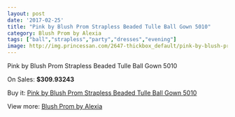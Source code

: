 ```yaml
---
layout: post
date: '2017-02-25'
title: "Pink by Blush Prom Strapless Beaded Tulle Ball Gown 5010"
category: Blush Prom by Alexia
tags: ["ball","strapless","party","dresses","evening"]
image: http://img.princessan.com/2647-thickbox_default/pink-by-blush-prom-strapless-beaded-tulle-ball-gown-5010.jpg
---
```

Pink by Blush Prom Strapless Beaded Tulle Ball Gown 5010

On Sales: **$309.93243**
<a href="https://www.princessan.com/en/blush-prom-by-alexia/1194-pink-by-blush-prom-strapless-beaded-tulle-ball-gown-5010.html"><amp-img layout="responsive" width="600" height="600" src="//img.princessan.com/2647-thickbox_default/pink-by-blush-prom-strapless-beaded-tulle-ball-gown-5010.jpg" alt="Pink by Blush Prom Strapless Beaded Tulle Ball Gown 5010 0" /></a>
<a href="https://www.princessan.com/en/blush-prom-by-alexia/1194-pink-by-blush-prom-strapless-beaded-tulle-ball-gown-5010.html"><amp-img layout="responsive" width="600" height="600" src="//img.princessan.com/2649-thickbox_default/pink-by-blush-prom-strapless-beaded-tulle-ball-gown-5010.jpg" alt="Pink by Blush Prom Strapless Beaded Tulle Ball Gown 5010 1" /></a>
<a href="https://www.princessan.com/en/blush-prom-by-alexia/1194-pink-by-blush-prom-strapless-beaded-tulle-ball-gown-5010.html"><amp-img layout="responsive" width="600" height="600" src="//img.princessan.com/2648-thickbox_default/pink-by-blush-prom-strapless-beaded-tulle-ball-gown-5010.jpg" alt="Pink by Blush Prom Strapless Beaded Tulle Ball Gown 5010 2" /></a>

Buy it: [Pink by Blush Prom Strapless Beaded Tulle Ball Gown 5010](https://www.princessan.com/en/blush-prom-by-alexia/1194-pink-by-blush-prom-strapless-beaded-tulle-ball-gown-5010.html "Pink by Blush Prom Strapless Beaded Tulle Ball Gown 5010")

View more: [Blush Prom by Alexia](https://www.princessan.com/en/11-blush-prom-by-alexia "Blush Prom by Alexia")